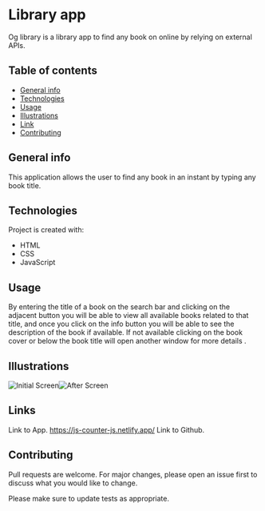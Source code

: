 # Library app
Og library is a library app to find any book on online by relying on external APIs.

## Table of contents
* [General info](#general-info)
* [Technologies](#technologies)
* [Usage](#usage)
* [Illustrations](#illustrations)
* [Link](#illustrations)
* [Contributing](#contributing)

## General info
This application allows the user to find any book in an instant by typing any book title.
	
## Technologies
Project is created with:
* HTML
* CSS
* JavaScript
	
## Usage
By entering the title of a book on the search bar and clicking on the adjacent button you will be able to view all available books related to that title, and once you click on the info button you will be able to see the description of the book if available. If not available clicking on the book cover or below the book title will open another window for more details .

## Illustrations
![Initial Screen](asset/image/app_img1.png)![After Screen](asset/image/app_img2.png)

## Links
Link to App.
https://js-counter-js.netlify.app/
Link to Github.

## Contributing
Pull requests are welcome. For major changes, please open an issue first to discuss what you would like to change.

Please make sure to update tests as appropriate.
